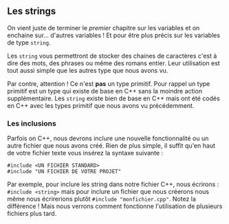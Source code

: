 ## Les strings

On vient juste de terminer le *premier* chapitre sur les variables et on
enchaine sur... d'autres variables ! Et pour être plus précis sur les
variables de type ```string```.

Les ```string``` vous permettront de stocker des chaines de caractères c'est à
dire des mots, des phrases ou même des romans entier. Leur utilisation est
tout aussi simple que les autres type que nous avons vu.

Par contre, attention ! Ce n'est **pas** un type primitif. Pour rappel un type
primitif est un type qui existe de base en C++ sans la moindre action
supplémentaire. Les ```string``` existe bien de base en C++ mais ont été
codés en C++ avec les types primitif que nous avons vu précédemment.

### Les inclusions

Parfois on C++, nous devrons inclure une nouvelle fonctionnalité ou un autre
fichier que nous avons créé. Rien de plus simple, il suffit qu'en haut de votre
fichier texte vous insérez la syntaxe suivante :

    #include <UN FICHIER STANDARD>
    #include "UN FICHIER DE VOTRE PROJET"
    
Par exemple, pour inclure les string dans notre fichier C++, nous écrirons :
```#include <string>``` mais pour inclure un fichier que nous créerons nous
même nous écrirerions plutôt ```#include "monfichier.cpp"```. Notez la
différence ! Mais nous verrons comment fonctionne l'utilisation de plusieurs
fichiers plus tard.